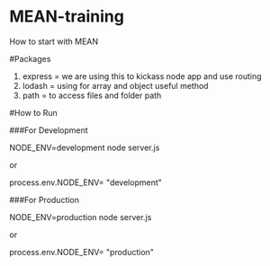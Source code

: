 # MEAN-training
How to start with MEAN

#Packages
1. express = we are using this to kickass node app and use routing
2. lodash  = using for array and object useful method
3. path   = to access files and folder path


#How to Run

###For Development

NODE_ENV=development node server.js 

or 

process.env.NODE_ENV= "development"


###For Production

NODE_ENV=production node server.js 

or 

process.env.NODE_ENV= "production"




